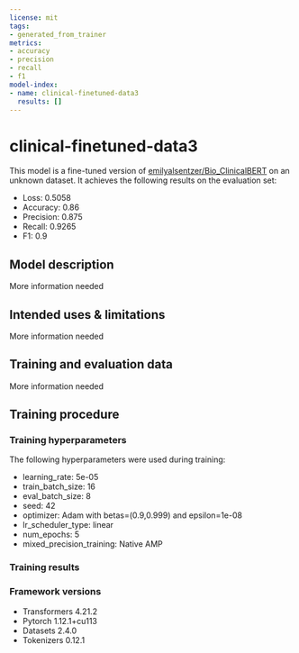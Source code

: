 ```yaml
---
license: mit
tags:
- generated_from_trainer
metrics:
- accuracy
- precision
- recall
- f1
model-index:
- name: clinical-finetuned-data3
  results: []
---
```


<!-- This model card has been generated automatically according to the information the Trainer had access to. You
should probably proofread and complete it, then remove this comment. -->

# clinical-finetuned-data3

This model is a fine-tuned version of [emilyalsentzer/Bio_ClinicalBERT](https://huggingface.co/emilyalsentzer/Bio_ClinicalBERT) on an unknown dataset.
It achieves the following results on the evaluation set:
- Loss: 0.5058
- Accuracy: 0.86
- Precision: 0.875
- Recall: 0.9265
- F1: 0.9

## Model description

More information needed

## Intended uses & limitations

More information needed

## Training and evaluation data

More information needed

## Training procedure

### Training hyperparameters

The following hyperparameters were used during training:
- learning_rate: 5e-05
- train_batch_size: 16
- eval_batch_size: 8
- seed: 42
- optimizer: Adam with betas=(0.9,0.999) and epsilon=1e-08
- lr_scheduler_type: linear
- num_epochs: 5
- mixed_precision_training: Native AMP

### Training results



### Framework versions

- Transformers 4.21.2
- Pytorch 1.12.1+cu113
- Datasets 2.4.0
- Tokenizers 0.12.1
